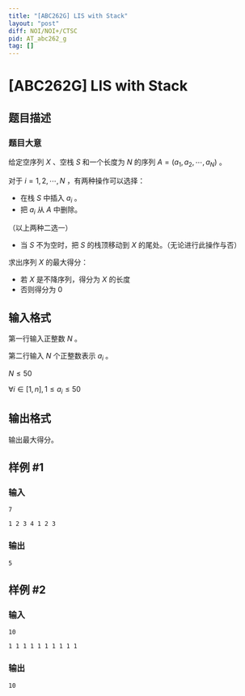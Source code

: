 ```yaml
---
title: "[ABC262G] LIS with Stack"
layout: "post"
diff: NOI/NOI+/CTSC
pid: AT_abc262_g
tag: []
---
```


# [ABC262G] LIS with Stack

## 题目描述

### 题目大意
给定空序列 $X$ 、空栈 $S$ 和一个长度为 $N$ 的序列 $A=(a_1,a_2,\cdots,a_N)$ 。

对于 $i=1,2,\cdots,N$ ，有两种操作可以选择：
+ 在栈 $S$ 中插入 $a_i$ 。
+ 把 $a_i$ 从 $A$ 中删除。

（以上两种二选一）
* 当 $S$ 不为空时，把 $S$ 的栈顶移动到 $X$ 的尾处。（无论进行此操作与否）

求出序列 $X$ 的最大得分：
- 若 $X$ 是不降序列，得分为 $X$ 的长度
- 否则得分为 $0$

## 输入格式

第一行输入正整数 $N$ 。

第二行输入 $N$ 个正整数表示 $a_i$ 。

$N\leq 50$

$\forall i \in [1,n],1\leq a_i\leq 50$

## 输出格式

输出最大得分。

## 样例 #1

### 输入

```
7
1 2 3 4 1 2 3
```

### 输出

```
5
```

## 样例 #2

### 输入

```
10
1 1 1 1 1 1 1 1 1 1
```

### 输出

```
10
```

